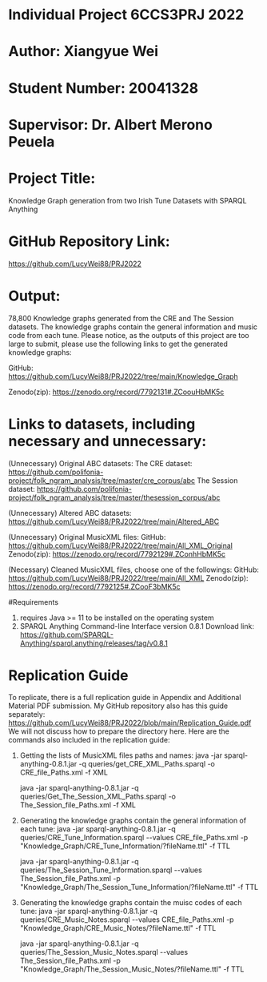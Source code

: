 # Individual Project 6CCS3PRJ 2022
# Author: Xiangyue Wei
# Student Number: 20041328
# Supervisor: Dr. Albert Merono Peuela
# Project Title: 
  Knowledge Graph generation from two Irish Tune Datasets with SPARQL Anything
# GitHub Repository Link: 
  https://github.com/LucyWei88/PRJ2022

# Output:
78,800 Knowledge graphs generated from the CRE and The Session datasets.
The knowledge graphs contain the general information and music code from each tune.
Please notice, as the outputs of this project are too large to submit,
please use the following links to get the generated knowledge graphs:

  GitHub:
     https://github.com/LucyWei88/PRJ2022/tree/main/Knowledge_Graph
     
  Zenodo(zip):
     https://zenodo.org/record/7792131#.ZCoouHbMK5c

# Links to datasets, including necessary and unnecessary:
(Unnecessary) Original ABC datasets:
The CRE dataset:
    https://github.com/polifonia-project/folk_ngram_analysis/tree/master/cre_corpus/abc
The Session dataset:
    https://github.com/polifonia-project/folk_ngram_analysis/tree/master/thesession_corpus/abc

(Unnecessary) Altered ABC datasets:
    https://github.com/LucyWei88/PRJ2022/tree/main/Altered_ABC

(Unnecessary) Original MusicXML files:
GitHub:
    https://github.com/LucyWei88/PRJ2022/tree/main/All_XML_Original
Zenodo(zip):
    https://zenodo.org/record/7792129#.ZConhHbMK5c

(Necessary) Cleaned MusicXML files, choose one of the followings:
GitHub:
    https://github.com/LucyWei88/PRJ2022/tree/main/All_XML
Zenodo(zip):
    https://zenodo.org/record/7792125#.ZCooF3bMK5c

#Requirements
1. requires Java >= 11 to be installed on the operating system
2. SPARQL Anything Command-line Interface version 0.8.1
   Download link:
   https://github.com/SPARQL-Anything/sparql.anything/releases/tag/v0.8.1

# Replication Guide
To replicate, there is a full replication guide in Appendix and Additional Material PDF submission.
My GitHub repository also has this guide separately:
    https://github.com/LucyWei88/PRJ2022/blob/main/Replication_Guide.pdf
We will not discuss how to prepare the directory here.
Here are the commands also included in the replication guide:
1. Getting the lists of MusicXML files paths and names:
      java -jar sparql-anything-0.8.1.jar -q queries/get_CRE_XML_Paths.sparql -o CRE_file_Paths.xml -f XML

      java -jar sparql-anything-0.8.1.jar -q queries/Get_The_Session_XML_Paths.sparql -o The_Session_file_Paths.xml -f XML
2. Generating the knowledge graphs contain the general information of each tune:
      java -jar sparql-anything-0.8.1.jar -q queries/CRE_Tune_Information.sparql --values CRE_file_Paths.xml -p "Knowledge_Graph/CRE_Tune_Information/?fileName.ttl" -f TTL

      java -jar sparql-anything-0.8.1.jar -q queries/The_Session_Tune_Information.sparql --values The_Session_file_Paths.xml -p "Knowledge_Graph/The_Session_Tune_Information/?fileName.ttl" -f TTL
3. Generating the knowledge graphs contain the muisc codes of each tune:
      java -jar sparql-anything-0.8.1.jar -q queries/CRE_Music_Notes.sparql --values CRE_file_Paths.xml -p "Knowledge_Graph/CRE_Music_Notes/?fileName.ttl" -f TTL

      java -jar sparql-anything-0.8.1.jar -q queries/The_Session_Music_Notes.sparql --values The_Session_file_Paths.xml -p "Knowledge_Graph/The_Session_Music_Notes/?fileName.ttl" -f TTL
